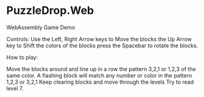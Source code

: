 # PuzzleDrop.Web
WebAssembly Game Demo

Controls:
    Use the Left, Right Arrow keys to Move the blocks 
    the Up Arrow key to Shift the colors of the blocks
    press the Spacebar to rotate the blocks.

How to play:

Move the blocks around and line up in a row the pattern 3,2,1 or 1,2,3 of the same color.
A flashing block will match any number or color in the pattern 1,2,3 or 3,2,1
Keep clearing blocks and move through the levels
Try to read level 7.


